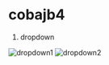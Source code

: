 # cobajb4

1. dropdown 

![dropdown1](https://user-images.githubusercontent.com/64759903/109515986-468c6f80-7ada-11eb-8aa6-fadf25733440.jpeg)
![dropdown2](https://user-images.githubusercontent.com/64759903/109515996-48563300-7ada-11eb-9230-b03955391ca5.jpeg)


